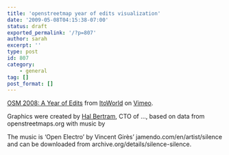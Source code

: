 ```yaml
---
title: 'openstreetmap year of edits visualization'
date: '2009-05-08T04:15:38-07:00'
status: draft
exported_permalink: '/?p=807'
author: sarah
excerpt: ''
type: post
id: 807
category:
    - general
tag: []
post_format: []
---
```

[OSM 2008: A Year of Edits](http://vimeo.com/2598878) from [ItoWorld](http://vimeo.com/itoworld) on [Vimeo](http://vimeo.com).

Graphics were created by [Hal Bertram](http://www.halbertram.com), CTO of …, based on data from openstreetmaps.org with music by

The music is ‘Open Electro’ by Vincent Girès’ jamendo.com/en/artist/silence and can be downloaded from archive.org/details/silence-silence.